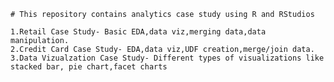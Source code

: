     # This repository contains analytics case study using R and RStudios
  
    1.Retail Case Study- Basic EDA,data viz,merging data,data manipulation.
    2.Credit Card Case Study- EDA,data viz,UDF creation,merge/join data.
    3.Data Vizualzation Case Study- Different types of visualizations like stacked bar, pie chart,facet charts
    
    
